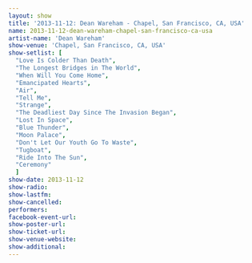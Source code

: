 ```yaml
---
layout: show
title: '2013-11-12: Dean Wareham - Chapel, San Francisco, CA, USA'
name: 2013-11-12-dean-wareham-chapel-san-francisco-ca-usa
artist-name: 'Dean Wareham'
show-venue: 'Chapel, San Francisco, CA, USA'
show-setlist: [
  "Love Is Colder Than Death",
  "The Longest Bridges in The World",
  "When Will You Come Home",
  "Emancipated Hearts",
  "Air",
  "Tell Me",
  "Strange",
  "The Deadliest Day Since The Invasion Began",
  "Lost In Space",
  "Blue Thunder",
  "Moon Palace",
  "Don't Let Our Youth Go To Waste",
  "Tugboat",
  "Ride Into The Sun",
  "Ceremony"
  ]
show-date: 2013-11-12
show-radio: 
show-lastfm: 
show-cancelled: 
performers: 
facebook-event-url: 
show-poster-url: 
show-ticket-url: 
show-venue-website: 
show-additional: 
---
```



